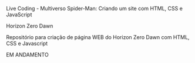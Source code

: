 Live Coding - Multiverso Spider-Man: Criando um site com HTML, CSS e JavaScript


Horizon Zero Dawn

Repositório para criação de página WEB do Horizon Zero Dawn com HTML, CSS e Javascript

EM ANDAMENTO